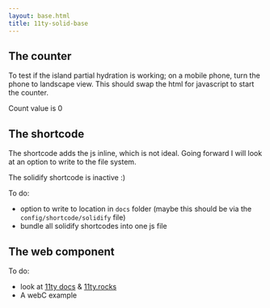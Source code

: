 ```yaml
---
layout: base.html
title: 11ty-solid-base
---
```


## The counter
To test if the island partial hydration is working; on a mobile phone, turn the phone to landscape view. This should swap the html for javascript to start the counter.

<is-land on:media="(min-width: 30em)">
  <counter-component>
    <p>Count value is 0</p>
  </counter-component>
  <template data-island="replace">
    <p id="app"></p>
    <script src="{{ '/assets/app/app.min.js' | url | version }}"></script>
  </template>
</is-land>


## The shortcode
The shortcode adds the js inline, which is not ideal. Going forward I will look at an option to write to the file system.

<is-land on:media="(min-width: 30em)">
  <shortcode-component>
    <p>The solidify shortcode is inactive :)</p>
  </shortcode-component>
  <template data-island="replace">
    <p id="shorty"></p>

{% solid "shorty", "false" %}  
import { render } from './node_modules/solid-js/web';

function Solidify() {
  return <div>The solidify shortcode is active!</div>;
}

render(() => <Solidify />, document.getElementById('shorty'))
{% endsolid %}
    
  </template>
</is-land>

To do:
  - option to write to location in `docs` folder (maybe this should be via the `config/shortcode/solidify` file)
  - bundle all solidify shortcodes into one js file 

## The web component
To do: 
 - look at [11ty docs](https://www.11ty.dev/docs/languages/webc/) & [11ty.rocks](https://11ty.rocks/)
 - A webC example



